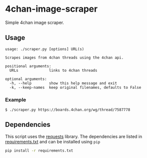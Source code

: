 # 4chan-image-scraper
Simple 4chan image scraper.

## Usage
```
usage: ./scraper.py [options] URL(s)

Scrapes images from 4chan threads using the 4chan api.

positional arguments:
  URLs              links to 4chan threads

optional arguments:
  -h, --help        show this help message and exit
  -k, --keep-names  keep original filenames, defaults to False
```
### Example
```
$ ./scraper.py https://boards.4chan.org/wg/thread/7587778
```

## Dependencies
This script uses the [requests](https://pypi.org/project/requests/) library. The dependencies are listed in [requirements.txt](../blob/master/requirements.txt) and can be installed using ```pip```
```bash
pip install -r requirements.txt
```
